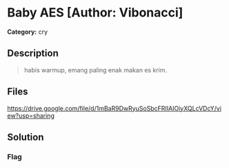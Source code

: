 # Baby AES [Author: Vibonacci]

**Category:** cry
## Description
>habis warmup, emang paling enak makan es krim.

## Files

https://drive.google.com/file/d/1mBaR9DwRyuSoSbcFRIIAIOiyXQLcVDcY/view?usp=sharing

## Solution

### Flag

